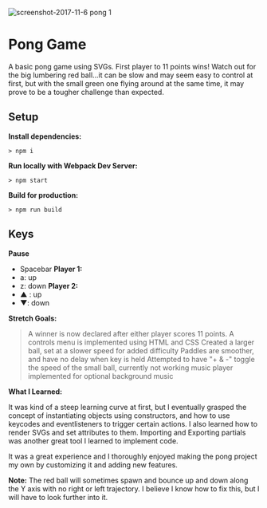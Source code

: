 ![screenshot-2017-11-6 pong 1](https://user-images.githubusercontent.com/32422707/32456731-756c396c-c2db-11e7-8118-a874daf3bf0e.png)

# Pong Game

A basic pong game using SVGs. First player to 11 points wins! Watch out for the big lumbering red ball...it can be slow and may seem easy to control at first, but with the small green one flying around at the same time, it may prove to be a tougher challenge than expected.

## Setup

**Install dependencies:**

`> npm i`

**Run locally with Webpack Dev Server:**

`> npm start`

**Build for production:**

`> npm run build`

## Keys

**Pause**
* Spacebar
**Player 1:**
* a: up
* z: down
**Player 2:**
* ▲ : up
* ▼: down

**Stretch Goals:**

>A winner is now declared after either player scores 11 points. 
>A controls menu is implemented using HTML and CSS
>Created a larger ball, set at a slower speed for added difficulty 
>Paddles are smoother, and have no delay when key is held
>Attempted to have "+ & -" toggle the speed of the small ball, currently not working
>music player implemented for optional background music

**What I Learned:**

It was kind of a steep learning curve at first, but I eventually grasped the concept of instantiating objects using constructors, and how to use keycodes and eventlisteners to trigger certain actions. I also learned how to render SVGs and set attributes to them. Importing and Exporting partials was another great tool I learned to implement code. 

It was a great experience and I thoroughly enjoyed making the pong project my own by customizing it and adding new features.

**Note:** The red ball will sometimes spawn and bounce up and down along the Y axis with no right or left trajectory. I believe I know how to fix this, but I will have to look further into it.





